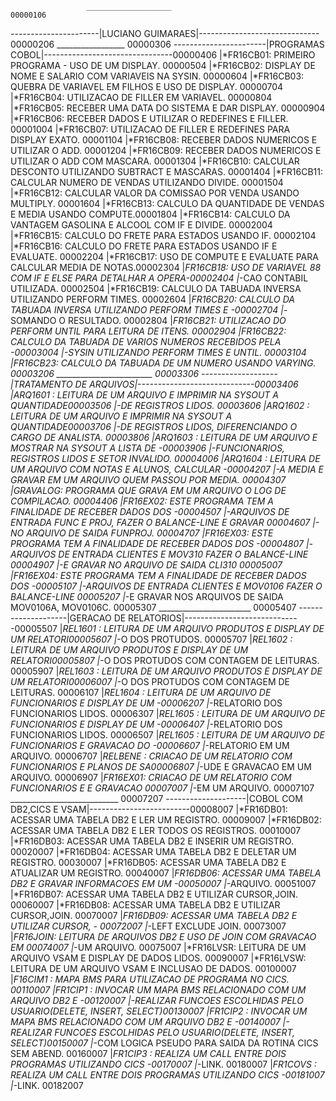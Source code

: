                      ___________________                               00000106
----------------------|LUCIANO GUIMARAES|------------------------------ 00000206
                       _________________                                00000306
-----------------------|PROGRAMAS COBOL|--------------------------------00000406
     |*FR16CB01: PRIMEIRO PROGRAMA - USO DE UM DISPLAY.                 00000504
     |*FR16CB02: DISPLAY DE NOME E SALARIO COM VARIAVEIS NA SYSIN.      00000604
     |*FR16CB03: QUEBRA DE VARIAVEL EM FILHOS E USO DE DISPLAY.         00000704
     |*FR16CB04: UTILIZACAO DE FILLER EM VARIAVEL.                      00000804
     |*FR16CB05: RECEBER UMA DATA DO SISTEMA E DAR DISPLAY.             00000904
     |*FR16CB06: RECEBER DADOS E UTILIZAR O REDEFINES E FILLER.         00001004
     |*FR16CB07: UTILIZACAO DE FILLER E REDEFINES PARA DISPLAY EXATO.   00001104
     |*FR16CB08: RECEBER DADOS NUMERICOS E UTILIZAR O ADD.              00001204
     |*FR16CB09: RECEBER DADOS NUMERICOS E UTILIZAR O ADD COM MASCARA.  00001304
     |*FR16CB10: CALCULAR DESCONTO UTILIZANDO SUBTRACT E MASCARAS.      00001404
     |*FR16CB11: CALCULAR NUMERO DE VENDAS UTILIZANDO DIVIDE.           00001504
     |*FR16CB12: CALCULAR VALOR DA COMISSAO POR VENDA USANDO MULTIPLY.  00001604
     |*FR16CB13: CALCULO DA QUANTIDADE DE VENDAS E MEDIA USANDO COMPUTE.00001804
     |*FR16CB14: CALCULO DA VANTAGEM GASOLINA E ALCOOL COM IF E DIVIDE. 00002004
     |*FR16CB15: CALCULO DO FRETE PARA ESTADOS USANDO IF.               00002104
     |*FR16CB16: CALCULO DO FRETE PARA ESTADOS USANDO IF E EVALUATE.    00002204
     |*FR16CB17: USO DE COMPUTE E EVALUATE PARA CALCULAR MEDIA DE NOTAS.00002304
     |*FR16CB18: USO DE VARIAVEL 88 COM IF E ELSE PARA DETALHAR A OPERA-00002404
     |*-CAO CONTABIL UTILIZADA.                                         00002504
     |*FR16CB19: CALCULO DA TABUADA INVERSA UTILIZANDO PERFORM TIMES.   00002604
     |*FR16CB20: CALCULO DA TABUADA INVERSA UTILIZANDO PERFORM TIMES E -00002704
     |*-SOMANDO O RESULTADO.                                            00002804
     |*FR16CB21: UTILIZACAO DO PERFORM UNTIL PARA LEITURA DE ITENS.     00002904
     |*FR16CB22: CALCULO DA TABUADA DE VARIOS NUMEROS RECEBIDOS PELA   -00003004
     |*-SYSIN UTILIZANDO PERFORM TIMES E UNTIL.                         00003104
     |*FR16CB23: CALCULO DA TABUADA DE UM NUMERO USANDO VARYING.        00003206
                   ________________________                             00003306
-------------------|TRATAMENTO DE ARQUIVOS|-----------------------------00003406
     |*ARQ1601 : LEITURA DE UM ARQUIVO E IMPRIMIR NA SYSOUT A QUANTIDADE00003506
     |*-DE REGISTROS LIDOS.                                             00003606
     |*ARQ1602 : LEITURA DE UM ARQUIVO E IMPRIMIR NA SYSOUT A QUANTIDADE00003706
     |*-DE REGISTROS LIDOS, DIFERENCIANDO O CARGO DE ANALISTA.          00003806
     |*ARQ1603 : LEITURA DE UM ARQUIVO E MOSTRAR NA SYSOUT A LISTA DE  -00003906
     |*-FUNCIONARIOS, REGISTROS LIDOS E SETOR INVALIDO.                 00004006
     |*ARQ1604 : LEITURA DE UM ARQUIVO COM NOTAS E ALUNOS, CALCULAR    -00004207
     |*-A MEDIA E GRAVAR EM UM ARQUIVO QUEM PASSOU POR MEDIA.           00004307
     |*GRAVALOG: PROGRAMA QUE GRAVA EM UM ARQUIVO O LOG DE COMPILACAO.  00004406
     |*FR16EX02: ESTE PROGRAMA TEM A FINALIDADE DE RECEBER DADOS DOS   -00004507
     |*-ARQUIVOS DE ENTRADA FUNC E PROJ, FAZER O BALANCE-LINE E GRAVAR  00004607
     |*-NO ARQUIVO DE SAIDA FUNPROJ.                                    00004707
     |*FR16EX03: ESTE PROGRAMA TEM A FINALIDADE DE RECEBER DADOS DOS   -00004807
     |*-ARQUIVOS DE ENTRADA CLIENTES E MOV310 FAZER O BALANCE-LINE      00004907
     |*-E GRAVAR NO ARQUIVO DE SAIDA CLI310                             00005007
     |*FR16EX04: ESTE PROGRAMA TEM A FINALIDADE DE RECEBER DADOS DOS   -00005107
     |*-ARQUIVOS DE ENTRADA CLIENTES E MOV0106 FAZER O BALANCE-LINE     00005207
     |*-E GRAVAR NOS ARQUIVOS DE SAIDA MOV0106A, MOV0106C.              00005307
                    _______________________                             00005407
--------------------|GERACAO DE RELATORIOS|-----------------------------00005507
     |*REL1601 : LEITURA DE UM ARQUIVO PRODUTOS E DISPLAY DE UM RELATORI00005607
     |*-O DOS PROTUDOS.                                                 00005707
     |*REL1602 : LEITURA DE UM ARQUIVO PRODUTOS E DISPLAY DE UM RELATORI00005807
     |*-O DOS PROTUDOS COM CONTAGEM DE LEITURAS.                        00005907
     |*REL1603 : LEITURA DE UM ARQUIVO PRODUTOS E DISPLAY DE UM RELATORI00006007
     |*-O DOS PROTUDOS COM CONTAGEM DE LEITURAS.                        00006107
     |*REL1604 : LEITURA DE UM ARQUIVO DE FUNCIONARIOS E DISPLAY DE UM -00006207
     |*-RELATORIO DOS FUNCIONARIOS LIDOS.                               00006307
     |*REL1605 : LEITURA DE UM ARQUIVO DE FUNCIONARIOS E DISPLAY DE UM -00006407
     |*-RELATORIO DOS FUNCIONARIOS LIDOS.                               00006507
     |*REL1605 : LEITURA DE UM ARQUIVO DE FUNCIONARIOS E GRAVACAO DO   -00006607
     |*-RELATORIO EM UM ARQUIVO.                                        00006707
     |*RELBENE : CRIACAO DE UM RELATORIO COM FUNCIONARIOS E PLANOS DE SA00006807
     |*-UDE E GRAVACAO EM UM ARQUIVO.                                   00006907
     |*FR16EX01: CRIACAO DE UM RELATORIO COM FUNCIONARIOS E E GRAVACAO  00007007
     |*-EM UM ARQUIVO.                                                  00007107
                    ___________________________                         00007207
--------------------|COBOL COM DB2,CICS E VSAM|-------------------------00008007
     |*FR16DB01: ACESSAR UMA TABELA DB2 E LER UM REGISTRO.              00009007
     |*FR16DB02: ACESSAR UMA TABELA DB2 E LER TODOS OS REGISTROS.       00010007
     |*FR16DB03: ACESSAR UMA TABELA DB2 E INSERIR UM REGISTRO.          00020007
     |*FR16DB04: ACESSAR UMA TABELA DB2 E DELETAR UM REGISTRO.          00030007
     |*FR16DB05: ACESSAR UMA TABELA DB2 E ATUALIZAR UM REGISTRO.        00040007
     |*FR16DB06: ACESSAR UMA TABELA DB2 E GRAVAR INFORMACOES EM UM     -00050007
     |*-ARQUIVO.                                                        00051007
     |*FR16DB07: ACESSAR UMA TABELA DB2 E UTILIZAR CURSOR,JOIN.         00060007
     |*FR16DB08: ACESSAR UMA TABELA DB2 E UTILIZAR CURSOR,JOIN.         00070007
     |*FR16DB09: ACESSAR UMA TABELA DB2 E UTILIZAR CURSOR,    -         00072007
     |*-LEFT EXCLUDE JOIN.                                              00073007
     |*FR16JOIN: LEITURA DE ARQUIVOS DB2 E USO DE JOIN COM GRAVACAO EM  00074007
     |*-UM ARQUIVO.                                                     00075007
     |*FR16LVSR: LEITURA DE UM ARQUIVO VSAM E DISPLAY DE DADOS LIDOS.   00090007
     |*FR16LVSW: LEITURA DE UM ARQUIVO VSAM E INCLUSAO DE DADOS.        00100007
     |*F16CIM1 : MAPA BMS PARA UTILIZACAO DE PROGRAMA NO CICS.          00110007
     |*FR1CIP1 : INVOCAR UM MAPA BMS RELACIONADO COM UM ARQUIVO DB2 E  -00120007
     |*-REALIZAR FUNCOES ESCOLHIDAS PELO USUARIO(DELETE, INSERT, SELECT)00130007
     |*FR1CIP2 : INVOCAR UM MAPA BMS RELACIONADO COM UM ARQUIVO DB2 E  -00140007
     |*-REALIZAR FUNCOES ESCOLHIDAS PELO USUARIO(DELETE, INSERT, SELECT)00150007
     |*-COM LOGICA PSEUDO PARA SAIDA DA ROTINA CICS SEM ABEND.          00160007
     |*FR1CIP3 : REALIZA UM CALL ENTRE DOIS PROGRAMAS UTILIZANDO CICS  -00170007
     |*-LINK.                                                           00180007
     |*FR1COVS : REALIZA UM CALL ENTRE DOIS PROGRAMAS UTILIZANDO CICS  -00181007
     |*-LINK.                                                           00182007
